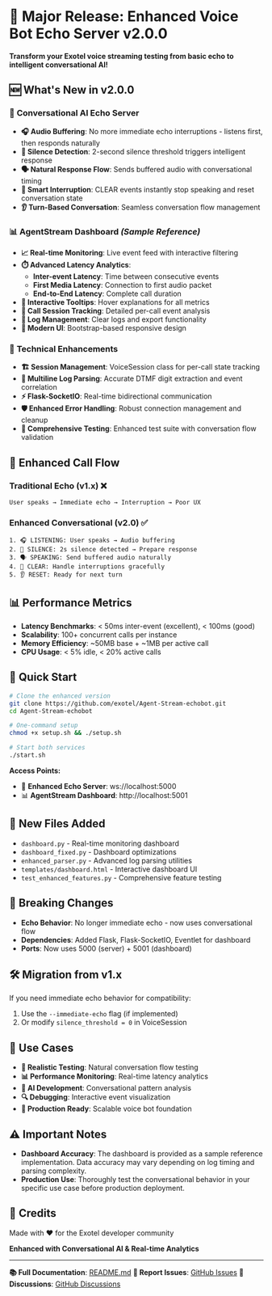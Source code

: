 # 🎉 Major Release: Enhanced Voice Bot Echo Server v2.0.0

**Transform your Exotel voice streaming testing from basic echo to intelligent conversational AI!**

## 🆕 **What's New in v2.0.0**

### 🧠 **Conversational AI Echo Server**
- **🎧 Audio Buffering**: No more immediate echo interruptions - listens first, then responds naturally
- **🤔 Silence Detection**: 2-second silence threshold triggers intelligent response
- **🗣️ Natural Response Flow**: Sends buffered audio with conversational timing
- **🛑 Smart Interruption**: CLEAR events instantly stop speaking and reset conversation state
- **👂 Turn-Based Conversation**: Seamless conversation flow management

### 📊 **AgentStream Dashboard** *(Sample Reference)*
- **📈 Real-time Monitoring**: Live event feed with interactive filtering
- **⏱️ Advanced Latency Analytics**:
  - **Inter-event Latency**: Time between consecutive events
  - **First Media Latency**: Connection to first audio packet
  - **End-to-End Latency**: Complete call duration
- **🎯 Interactive Tooltips**: Hover explanations for all metrics
- **📱 Call Session Tracking**: Detailed per-call event analysis
- **🧹 Log Management**: Clear logs and export functionality
- **🎨 Modern UI**: Bootstrap-based responsive design

### 🔧 **Technical Enhancements**
- **🏗️ Session Management**: VoiceSession class for per-call state tracking
- **📝 Multiline Log Parsing**: Accurate DTMF digit extraction and event correlation
- **⚡ Flask-SocketIO**: Real-time bidirectional communication
- **🛡️ Enhanced Error Handling**: Robust connection management and cleanup
- **🧪 Comprehensive Testing**: Enhanced test suite with conversation flow validation

## 🎯 **Enhanced Call Flow**

### Traditional Echo (v1.x) ❌
```
User speaks → Immediate echo → Interruption → Poor UX
```

### Enhanced Conversational (v2.0) ✅
```
1. 🎧 LISTENING: User speaks → Audio buffering
2. 🤔 SILENCE: 2s silence detected → Prepare response  
3. 🗣️ SPEAKING: Send buffered audio naturally
4. 🛑 CLEAR: Handle interruptions gracefully
5. 👂 RESET: Ready for next turn
```

## 📊 **Performance Metrics**

- **Latency Benchmarks**: < 50ms inter-event (excellent), < 100ms (good)
- **Scalability**: 100+ concurrent calls per instance
- **Memory Efficiency**: ~50MB base + ~1MB per active call
- **CPU Usage**: < 5% idle, < 20% active calls

## 🚀 **Quick Start**

```bash
# Clone the enhanced version
git clone https://github.com/exotel/Agent-Stream-echobot.git
cd Agent-Stream-echobot

# One-command setup
chmod +x setup.sh && ./setup.sh

# Start both services
./start.sh
```

**Access Points:**
- 🤖 **Enhanced Echo Server**: ws://localhost:5000
- 📊 **AgentStream Dashboard**: http://localhost:5001

## 📁 **New Files Added**

- `dashboard.py` - Real-time monitoring dashboard
- `dashboard_fixed.py` - Dashboard optimizations
- `enhanced_parser.py` - Advanced log parsing utilities
- `templates/dashboard.html` - Interactive dashboard UI
- `test_enhanced_features.py` - Comprehensive feature testing

## 🔄 **Breaking Changes**

- **Echo Behavior**: No longer immediate echo - now uses conversational flow
- **Dependencies**: Added Flask, Flask-SocketIO, Eventlet for dashboard
- **Ports**: Now uses 5000 (server) + 5001 (dashboard)

## 🛠️ **Migration from v1.x**

If you need immediate echo behavior for compatibility:
1. Use the `--immediate-echo` flag (if implemented)
2. Or modify `silence_threshold = 0` in VoiceSession

## 🎯 **Use Cases**

- **🧪 Realistic Testing**: Natural conversation flow testing
- **📊 Performance Monitoring**: Real-time latency analytics
- **🤖 AI Development**: Conversational pattern analysis
- **🔍 Debugging**: Interactive event visualization
- **🚀 Production Ready**: Scalable voice bot foundation

## ⚠️ **Important Notes**

- **Dashboard Accuracy**: The dashboard is provided as a sample reference implementation. Data accuracy may vary depending on log timing and parsing complexity.
- **Production Use**: Thoroughly test the conversational behavior in your specific use case before production deployment.

## 🙏 **Credits**

Made with ❤️ for the Exotel developer community

**Enhanced with Conversational AI & Real-time Analytics**

---

**📚 Full Documentation**: [README.md](https://github.com/exotel/Agent-Stream-echobot/blob/main/README.md)
**🐛 Report Issues**: [GitHub Issues](https://github.com/exotel/Agent-Stream-echobot/issues)
**💬 Discussions**: [GitHub Discussions](https://github.com/exotel/Agent-Stream-echobot/discussions) 